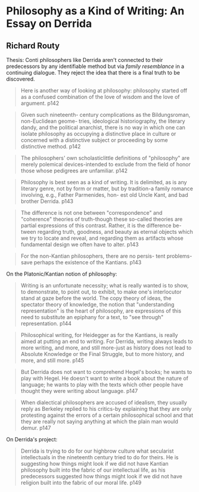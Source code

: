 

# Philosophy as a Kind of Writing: An Essay on Derrida

## Richard Routy

Thesis: Conti philosophers like Derrida aren't connected to their predecessors by any identifiable method but via _family resemblance_ in a continuing dialogue.  They reject the idea that there is a final truth to be discovered.

> Here is another way of looking at philosophy: philosophy started off as a confused combination of the love of wisdom and the love of argument. p142

> Given such nineteenth- century complications as the Bildungsroman, non-Euclidean geome- tries, ideological historiography, the literary dandy, and the political anarchist, there is no way in which one can isolate philosophy as occupying a distinctive place in culture or concerned with a distinctive subject or proceeding by some distinctive method. p142

> The philosophers' own scholasticlittle definitions of "philosophy" are merely polemical devices-intended to exclude from the field of honor those whose pedigrees are unfamiliar. p142

> Philosophy is best seen as a kind of writing. It is delimited, as is any literary genre, not by form or matter, but by tradition-a family romance involving, e.g., Father Parmenides, hon- est old Uncle Kant, and bad brother Derrida. p143

> The difference is not one between "correspondence" and "coherence" theories of truth-though these so-called theories are partial expressions of this contrast. Rather, it is the difference be- tween regarding truth, goodness, and beauty as eternal objects which we try to locate and reveal, and regarding them as artifacts whose fundamental design we often have to alter. p143

> For the non-Kantian philosophers, there are no persis- tent problems-save perhaps the existence of the Kantians. p143

On the Platonic/Kantian notion of philosophy:

> Writing is an unfortunate necessity; what is really wanted is to show, to demonstrate, to point out, to exhibit, to make one's interlocutor stand at gaze before the world. The copy theory of ideas, the spectator theory of knowledge, the notion that "understanding representation" is the heart of philosophy, are expressions of this need to substitute an epiphany for a text, to "see through" representation. p144

>  Philosophical writing, for Heidegger as for the Kantians, is really aimed at putting an end to writing. For Derrida, writing always leads to more writing, and more, and still more-just as history does not lead to Absolute Knowledge or the Final Struggle, but to more history, and more, and still more. p145

> But Derrida does not want to comprehend Hegel's books; he wants to play with Hegel. He doesn't want to write a book about the nature of language; he wants to play with the texts which other people have thought they were writing about language. p147

> When dialectical philosophers are accused of idealism, they usually reply as Berkeley replied to his critics-by explaining that they are only protesting against the errors of a certain philosophical school and that they are really not saying anything at which the plain man would demur. p147

On Derrida's project:

> Derrida is trying to do for our highbrow culture what secularist intellectuals in the nineteenth century tried to do for theirs. He is suggesting how things might look if we did not have Kantian philosophy built into the fabric of our intellectual life, as his predecessors suggested how things might look if we did not have religion built into the fabric of our moral life. p149